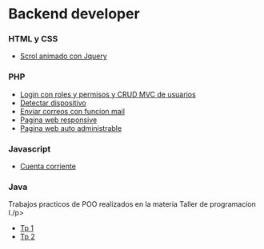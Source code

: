 # Backend developer


<h3>HTML y CSS</h3>
<ul>
  <li><a href="https://github.com/chaosknt/AnimatedScrolls">Scrol animado con Jquery</a></li>  
  
</ul>


<h3>PHP</h3>
<ul>
  <li><a href="https://github.com/chaosknt/loginConCRUDUsuarios">Login con roles  y permisos y CRUD MVC de usuarios</a></li>
  <li><a href="https://github.com/chaosknt/DetectDivice">Detectar dispositivo</a></li>
  <li><a href="https://github.com/chaosknt/sendEmail">Enviar correos con funcion mail</a></li>
  <li><a href="http://oxxon-cd.com/">Pagina web responsive</a></li> 
  <li><a href="http://barstone-australianshepherd.com.ar/">Pagina web auto administrable</a></li>
</ul>

<h3>Javascript</h3>
<ul>
  <li><a href="https://github.com/chaosknt/CuentaCorriente">Cuenta corriente</a></li> 
</ul>


<h3>Java</h3>
<p>Trabajos practicos de POO realizados en la materia Taller de programacion I./p>
  
  <ul>
  <li><a href="https://github.com/chaosknt/BE-TP1-12E-GR01">Tp 1</a></li> 
  <li><a href="https://github.com/chaosknt/BE-TP2-12E-GRP01">Tp 2</a></li> 
</ul>
